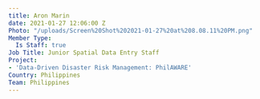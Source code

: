 ```yaml
---
title: Aron Marin
date: 2021-01-27 12:06:00 Z
Photo: "/uploads/Screen%20Shot%202021-01-27%20at%208.08.11%20PM.png"
Member Type:
  Is Staff: true
Job Title: Junior Spatial Data Entry Staff
Project:
- 'Data-Driven Disaster Risk Management: PhilAWARE'
Country: Philippines
Team: Philippines
---
```


